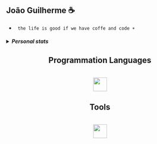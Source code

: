 ## João Guilherme ☕
- ` the life is good if we have coffe and code ☀`
<div align="center">
  
<h5>
  <details>
    <summary align="left">Personal stats</summary>
    <br>
    <div align="center" align-items="center"> 
      <img width="500px" src="https://github-readme-stats.vercel.app/api/wakatime?username=SunnYu&langs_count=8&layout=compact&hide_border=true&bg_color=282a36&title_color=fdaaaa&text_color=fdaaaa&icon_color=fdaaaa" alt="langs">
    </div>
  </details>
</h5>

  
## Programmation Languages

<div style="display: inline_block"><br>
<img src="https://skillicons.dev/icons?i=c,perl,rust,zig,go,haskell,java,kotlin,dart,typescript" height="37" >
</div>

## Tools

<div style="display: inline_block"><br>
<img src="https://skillicons.dev/icons?i=git,linux,postgres,redis,docker" height="37" >
</div>



##
</div>
